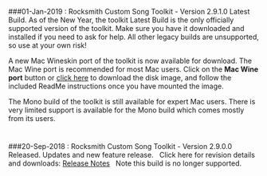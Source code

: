 ###01-Jan-2019 : Rocksmith Custom Song Toolkit - Version 2.9.1.0 Latest Build.
As of the New Year, the toolkit Latest Build is the only officially supported version of the toolkit.  Make sure you have it downloaded and installed if you need to ask for help.  All other legacy builds are unsupported, so use at your own risk!
 
A new Mac Wineskin port of the toolkit is now available for download.  The Mac Wine port is recommended for most Mac users.  Click on the **Mac Wine port** button or [click here](ignition.customsforge.com/cfsm_uploads/rstools_mac/RocksmithTools.dmg) to download the disk image, and follow the included ReadMe instructions once you have mounted the image.

The Mono build of the toolkit is still available for expert Mac users.  There is very limited support is available for the Mono build which comes mostly from its users.
#
###20-Sep-2018 : Rocksmith Custom Song Toolkit - Version 2.9.0.0 Released. 
Updates and new feature release.&nbsp;&nbsp; Click here for revision details and downloads:  [Release Notes](https://github.com/rscustom/rocksmith-custom-song-toolkit/releases/tag/2.9.0.0)&nbsp;&nbsp;
Note this build is no longer supported.
